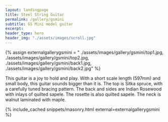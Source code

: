 ```yaml
---
layout: landingpage
title: Steel String Guitar
permalink: /gallery/gsmini
subtitle: GS Mini model guitar
excerpt: 
header_type: hero
header_img: "./assets/images/scroll.jpg"
---
```


{% assign externalgallerygsmini = "
./assets/images/gallery/gsmini/top1.jpg,
./assets/images/gallery/gsmini/top2.jpg,
./assets/images/gallery/gsmini/back1.jpg,
./assets/images/gallery/gsmini/back2.jpg" %}

This guitar is a joy to hold and play. With a short scale length (597mm) and small body, this guitar sounds bigger than it is. The top is Sitka spruce, with a carefully tuned bracing pattern. The back and sides are Indian Rosewood with inlays of quilted sapele. The rosette is also quilted sapele. The neck is walnut laminated with maple. 


{% include_cached snippets/masonry.html external=externalgallerygsmini %}
